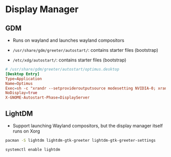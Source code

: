 # Display Manager

## GDM

- Runs on wayland and launches wayland compositors

- `/usr/share/gdm/greeter/autostart/`: contains starter files (bootstrap)
- `/etc/xdg/autostart/`: contains starter files (bootstrap)

```conf
# /usr/share/gdm/greeter/autostart/optimus.desktop
[Desktop Entry]
Type=Application
Name=Optimus
Exec=sh -c "xrandr --setprovideroutputsource modesetting NVIDIA-0; xrandr --auto"
NoDisplay=true
X-GNOME-Autostart-Phase=DisplayServer
```

## LightDM

- Support launching Wayland compositors, but the display manager itself runs on Xorg

```sh
pacman -S lightdm lightdm-gtk-greeter lightdm-gtk-greeter-settings
```

```sh
systemctl enable lightdm
```
